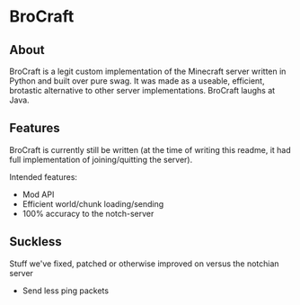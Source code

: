 # BroCraft

## About
BroCraft is a legit custom implementation of the Minecraft server written in Python and built over pure swag. It was made as a useable, efficient, brotastic alternative to other server implementations. BroCraft laughs at Java.

## Features
BroCraft is currently still be written (at the time of writing this readme, it had full implementation of joining/quitting the server).

Intended features:

- Mod API
- Efficient world/chunk loading/sending
- 100% accuracy to the notch-server

## Suckless
Stuff we've fixed, patched or otherwise improved on versus the notchian server

- Send less ping packets